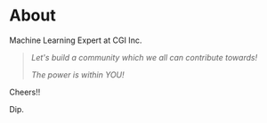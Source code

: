 # About

Machine Learning Expert at CGI Inc.


> _Let's build a community which we all can contribute towards!_
>
> _The power is within YOU!_


Cheers!!

Dip.
